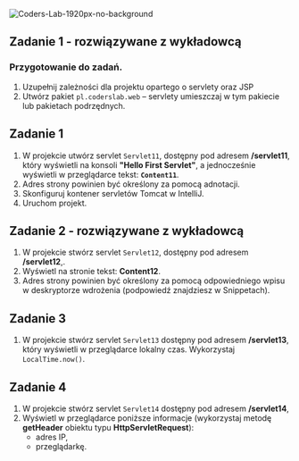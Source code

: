 ![Coders-Lab-1920px-no-background](https://user-images.githubusercontent.com/152855/73064373-5ed69780-3ea1-11ea-8a71-3d370a5e7dd8.png)


## Zadanie 1 - rozwiązywane z wykładowcą

### Przygotowanie do zadań.
1. Uzupełnij zależności dla projektu opartego o servlety oraz JSP
2. Utwórz pakiet `pl.coderslab.web` – servlety umieszczaj w tym pakiecie lub pakietach podrzędnych.

## Zadanie 1

1. W projekcie utwórz servlet `Servlet11`, dostępny pod adresem **/servlet11**,
który wyświetli na konsoli **"Hello First Servlet"**, a jednocześnie wyświetli w przeglądarce tekst: **`Content11`**.
3. Adres strony powinien być określony za pomocą adnotacji.
2. Skonfiguruj kontener servletów Tomcat w IntelliJ.
3. Uruchom projekt.

## Zadanie 2 - rozwiązywane z wykładowcą

1. W projekcie stwórz servlet `Servlet12`, dostępny pod adresem **/servlet12**,.
2. Wyświetl na stronie tekst: **Content12**. 
3. Adres strony powinien być określony za pomocą odpowiedniego wpisu w deskryptorze wdrożenia (podpowiedź znajdziesz w Snippetach).

## Zadanie 3

1. W projekcie stwórz servlet `Servlet13` dostępny pod adresem **/servlet13**,
 który wyświetli w przeglądarce lokalny czas.
Wykorzystaj `LocalTime.now()`.

## Zadanie 4

1. W projekcie stwórz servlet `Servlet14` dostępny pod adresem **/servlet14**,
2. Wyświetl w przeglądarce poniższe informacje (wykorzystaj metodę **getHeader** obiektu typu **HttpServletRequest**):
    * adres IP,
    * przeglądarkę.

